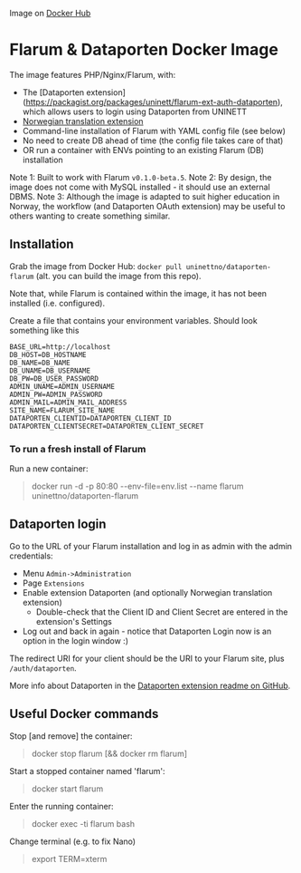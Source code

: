 Image on [Docker Hub](https://hub.docker.com/r/uninettno/dataporten-flarum/)

# Flarum & Dataporten Docker Image

The image features PHP/Nginx/Flarum, with:

- The [Dataporten extension] (https://packagist.org/packages/uninett/flarum-ext-auth-dataporten), which allows users to login using Dataporten from UNINETT
- [Norwegian translation extension](https://packagist.org/packages/pladask/flarum-ext-norwegian-bokmal)
- Command-line installation of Flarum with YAML config file (see below) 
- No need to create DB ahead of time (the config file takes care of that)
- OR run a container with ENVs pointing to an existing Flarum (DB) installation

Note 1: Built to work with Flarum `v0.1.0-beta.5`.
Note 2: By design, the image does not come with MySQL installed - it should use an external DBMS.
Note 3: Although the image is adapted to suit higher education in Norway, the workflow (and Dataporten OAuth extension) may be useful to others wanting to create something similar.

## Installation

Grab the image from Docker Hub: `docker pull uninettno/dataporten-flarum` (alt. you can build the image from this repo).

Note that, while Flarum is contained within the image, it has not been installed (i.e. configured).

Create a file that contains your environment variables. Should look something like this 

```
BASE_URL=http://localhost
DB_HOST=DB_HOSTNAME
DB_NAME=DB_NAME
DB_UNAME=DB_USERNAME 
DB_PW=DB_USER_PASSWORD
ADMIN_UNAME=ADMIN_USERNAME
ADMIN_PW=ADMIN_PASSWORD
ADMIN_MAIL=ADMIN_MAIL_ADDRESS
SITE_NAME=FLARUM_SITE_NAME
DATAPORTEN_CLIENTID=DATAPORTEN_CLIENT_ID
DATAPORTEN_CLIENTSECRET=DATAPORTEN_CLIENT_SECRET
```

### To run a fresh install of Flarum

Run a new container:

> docker run -d -p 80:80 --env-file=env.list --name flarum uninettno/dataporten-flarum

## Dataporten login

Go to the URL of your Flarum installation and log in as admin with the admin credentials:

- Menu `Admin->Administration`
- Page `Extensions`
- Enable extension Dataporten (and optionally Norwegian translation extension)
    - Double-check that the Client ID and Client Secret are entered in the extension's Settings
- Log out and back in again - notice that Dataporten Login now is an option in the login window :)

The redirect URI for your client should be the URI to your Flarum site, plus `/auth/dataporten`.

More info about Dataporten in the [Dataporten extension readme on GitHub](https://github.com/skrodal/flarum-ext-auth-dataporten).


## Useful Docker commands

Stop [and remove] the container:
    
> docker stop flarum [&& docker rm flarum]

Start a stopped container named 'flarum':
    
> docker start flarum

Enter the running container:
    
> docker exec -ti flarum bash

Change terminal (e.g. to fix Nano)

> export TERM=xterm
